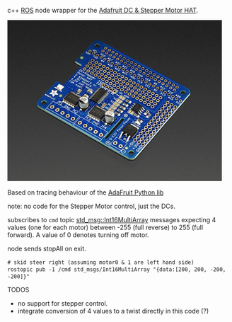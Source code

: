 c++ [ROS](http://www.ros.org/) node wrapper for the [Adafruit DC & Stepper Motor HAT](https://www.adafruit.com/products/2348).

![Adafruit motor hat](motor_hat.jpg)

Based on tracing behaviour of the [AdaFruit Python lib](https://github.com/adafruit/Adafruit-Motor-HAT-Python-Library)

note: no code for the Stepper Motor control, just the DCs.

subscribes to `cmd` topic [std_msg::Int16MultiArray](http://docs.ros.org/jade/api/std_msgs/html/msg/Int16MultiArray.html)
messages expecting 4 values (one for each motor) between -255 (full reverse) to 255 (full forward). A value of 0 denotes turning
off motor. 

node sends stopAll on exit.

````
# skid steer right (assuming motor0 & 1 are left hand side)
rostopic pub -1 /cmd std_msgs/Int16MultiArray "{data:[200, 200, -200, -200]}"
````

TODOS
* no support for stepper control.
* integrate conversion of 4 values to a twist directly in this code (?)

